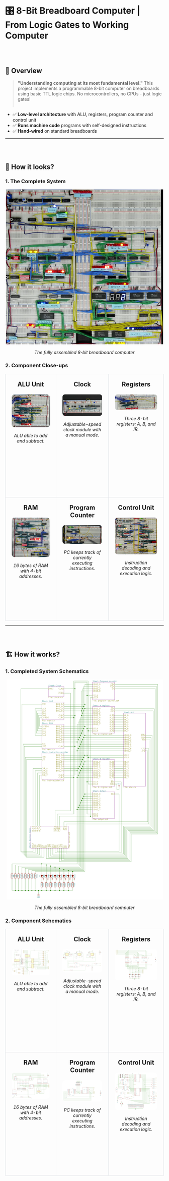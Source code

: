 # 🎛️ 8-Bit Breadboard Computer | From Logic Gates to Working Computer
<br><br>

## 🚀 Overview

> **"Understanding computing at its most fundamental level."**
> This project implements a programmable 8-bit computer on breadboards using basic TTL logic chips. No microcontrollers, no CPUs - just logic gates!
<br><br>

- ✅ **Low-level architecture** with ALU, registers, program counter and control unit
- ✅ **Runs machine code** programs with self-designed instructions
- ✅ **Hand-wired** on standard breadboards
  
---
<br><br>
## 📸 How it looks?

### 1. The Complete System
<div align="center">

  <img src="images/complete.png" alt="Completed Computer Image Demo" width="500"/>

*The fully assembled 8-bit breadboard computer*

</div>


### 2. Component Close-ups

<table width="100%" style="border-collapse: collapse;">
  <tr>
    <td width="33.33%" align="center" style="padding: 20px; border: 1px solid #e1e4e8; vertical-align: top; width: 300px; height: 350px;">
      <h3 style="font-size: 1.4em; margin: 0 0 20px 0;"> ALU Unit</h3>
      <img src="images/alu.png" alt="ALU Image Demo" width="250" style="border-radius: 8px;"/><br>
      <p style="margin: 15px 0 0 0;"><em>ALU able to add and subtract.</em></p>
    </td>
    <td width="33.33%" align="center" style="padding: 20px; border: 1px solid #e1e4e8; vertical-align: top; width: 300px; height: 350px;">
      <h3 style="font-size: 1.4em; margin: 0 0 20px 0;"> Clock</h3>
      <img src="images/clock.png" alt="Clock Image Demo" width="250" style="border-radius: 8px;"/><br>
      <p style="margin: 15px 0 0 0;"><em>Adjustable-speed clock module with a manual mode.</em></p>
    </td>
    <td width="33.33%" align="center" style="padding: 20px; border: 1px solid #e1e4e8; vertical-align: top; width: 300px; height: 350px;">
      <h3 style="font-size: 1.4em; margin: 0 0 20px 0;"> Registers</h3>
      <img src="images/register.png" alt="Registers Image Demo" width="250" style="border-radius: 8px;"/><br>
      <p style="margin: 15px 0 0 0;"><em>Three 8-bit registers: A, B, and IR.</em></p>
    </td>
  </tr>
  <tr>
    <td width="33.33%" align="center" style="padding: 20px; border: 1px solid #e1e4e8; vertical-align: top; width: 300px; height: 350px;">
      <h3 style="font-size: 1.4em; margin: 0 0 20px 0;"> RAM</h3>
      <img src="images/ram.png" alt="RAM Image Demo" width="250" style="border-radius: 8px;"/><br>
      <p style="margin: 15px 0 0 0;"><em>16 bytes of RAM with 4-bit addresses.</em></p>
    </td>
    <td width="33.33%" align="center" style="padding: 20px; border: 1px solid #e1e4e8; vertical-align: top; width: 300px; height: 350px;">
      <h3 style="font-size: 1.4em; margin: 0 0 20px 0;"> Program Counter</h3>
      <img src="images/program-counter.png" alt="Program Counter Image Demo" width="250" style="border-radius: 8px;"/><br>
      <p style="margin: 15px 0 0 0;"><em>PC keeps track of currently executing instructions.</em></p>
    </td>
    <td width="33.33%" align="center" style="padding: 20px; border: 1px solid #e1e4e8; vertical-align: top; width: 300px; height: 350px;">
      <h3 style="font-size: 1.4em; margin: 0 0 20px 0;"> Control Unit</h3>
      <img src="images/control.png" alt="Control Unit Image Demo" width="250" style="border-radius: 8px;"/><br>
      <p style="margin: 15px 0 0 0;"><em>Instruction decoding and execution logic.</em></p>
    </td>
  </tr>
</table>

---
<br><br>
## 🏗️ How it works?

### 1. Completed System Schematics
<div align="center">

  <img src="schematics/high-level.png" alt="Completed System Schematics" width="500"/>

*The fully assembled 8-bit breadboard computer*

</div>


### 2. Component Schematics

<table width="100%" style="border-collapse: collapse;">
  <tr>
    <td width="33.33%" align="center" style="padding: 20px; border: 1px solid #e1e4e8; vertical-align: top; width: 300px; height: 350px;">
      <h3 style="font-size: 1.4em; margin: 0 0 20px 0;"> ALU Unit</h3>
      <img src="schematics/alu.png" alt="ALU Image Demo" width="250" style="border-radius: 8px;"/><br>
      <p style="margin: 15px 0 0 0;"><em>ALU able to add and subtract.</em></p>
    </td>
    <td width="33.33%" align="center" style="padding: 20px; border: 1px solid #e1e4e8; vertical-align: top; width: 300px; height: 350px;">
      <h3 style="font-size: 1.4em; margin: 0 0 20px 0;"> Clock</h3>
      <img src="schematics/clock.png" alt="Clock Image Demo" width="250" style="border-radius: 8px;"/><br>
      <p style="margin: 15px 0 0 0;"><em>Adjustable-speed clock module with a manual mode.</em></p>
    </td>
    <td width="33.33%" align="center" style="padding: 20px; border: 1px solid #e1e4e8; vertical-align: top; width: 300px; height: 350px;">
      <h3 style="font-size: 1.4em; margin: 0 0 20px 0;"> Registers</h3>
      <img src="schematics/a-register.png" alt="Registers Image Demo" width="250" style="border-radius: 8px;"/><br>
      <p style="margin: 15px 0 0 0;"><em>Three 8-bit registers: A, B, and IR.</em></p>
    </td>
  </tr>
  <tr>
    <td width="33.33%" align="center" style="padding: 20px; border: 1px solid #e1e4e8; vertical-align: top; width: 300px; height: 350px;">
      <h3 style="font-size: 1.4em; margin: 0 0 20px 0;"> RAM</h3>
      <img src="schematics/ram.png" alt="RAM Image Demo" width="250" style="border-radius: 8px;"/><br>
      <p style="margin: 15px 0 0 0;"><em>16 bytes of RAM with 4-bit addresses.</em></p>
    </td>
    <td width="33.33%" align="center" style="padding: 20px; border: 1px solid #e1e4e8; vertical-align: top; width: 300px; height: 350px;">
      <h3 style="font-size: 1.4em; margin: 0 0 20px 0;"> Program Counter</h3>
      <img src="schematics/pc.png" alt="Program Counter Image Demo" width="250" style="border-radius: 8px;"/><br>
      <p style="margin: 15px 0 0 0;"><em>PC keeps track of currently executing instructions.</em></p>
    </td>
    <td width="33.33%" align="center" style="padding: 20px; border: 1px solid #e1e4e8; vertical-align: top; width: 300px; height: 350px;">
      <h3 style="font-size: 1.4em; margin: 0 0 20px 0;"> Control Unit</h3>
      <img src="schematics/control.png" alt="Control Unit Image Demo" width="250" style="border-radius: 8px;"/><br>
      <p style="margin: 15px 0 0 0;"><em>Instruction decoding and execution logic.</em></p>
    </td>
  </tr>
</table>

